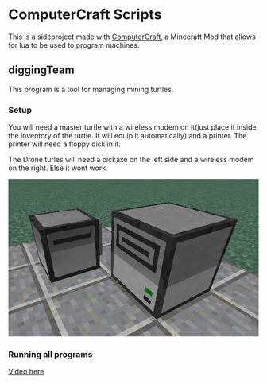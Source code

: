 # ComputerCraft Scripts
This is a sideproject made with [ComputerCraft](https://computercraft.info/wiki/Main_Page), a Minecraft Mod that allows for lua to be used to program machines.

## diggingTeam
This program is a tool for managing mining turtles.

### Setup
You will need a master turtle with a wireless modem on it(just place it inside the inventory of the turtle. It will equip it automatically) and a printer. The printer will need a floppy disk in it. 

The Drone turles will need a pickaxe on the left side and a wireless modem on the right. Else it wont work

![setup](setup.png)


### Running all programs
[Video here](https://www.youtube.com/watch?v=yZJrTBDLBRM)
